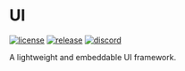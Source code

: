 # UI

[![license](https://img.shields.io/github/license/luminlabsdev/framework)](https://github.com/luminlabsdev/ui-framework/blob/main/LICENSE)
[![release](https://img.shields.io/github/v/release/luminlabsdev/framework)](https://github.com/luminlabsdev/ui-framework/releases/latest)
[![discord](https://img.shields.io/discord/1105688855375511642?logo=discord&logoColor=white&label=discord&color=4d3dff)](https://luminlabsdev.github.io/link/discord)

A lightweight and embeddable UI framework.
